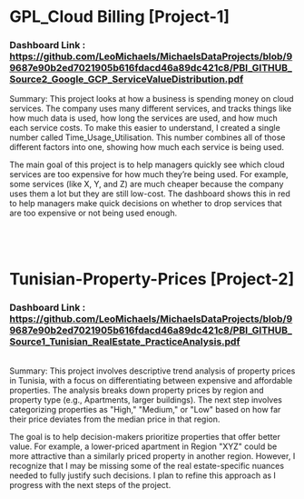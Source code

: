 # GPL_Cloud Billing [Project-1]

### Dashboard Link : https://github.com/LeoMichaels/MichaelsDataProjects/blob/99687e90b2ed7021905b616fdacd46a89dc421c8/PBI_GITHUB_Source2_Google_GCP_ServiceValueDistribution.pdf

Summary: This project looks at how a business is spending money on cloud services. The company uses many different services, and tracks things like how much data is used, how long the services are used, and how much each service costs. To make this easier to understand, I created a single number called Time_Usage_Utilisation. This number combines all of those different factors into one, showing how much each service is being used.

The main goal of this project is to help managers quickly see which cloud services are too expensive for how much they’re being used. For example, some services (like X, Y, and Z) are much cheaper because the company uses them a lot but they are still low-cost. The dashboard shows this in red to help managers make quick decisions on whether to drop services that are too expensive or not being used enough.
<br />
<br />
<br />
<br />
# Tunisian-Property-Prices [Project-2]

### Dashboard Link : https://github.com/LeoMichaels/MichaelsDataProjects/blob/99687e90b2ed7021905b616fdacd46a89dc421c8/PBI_GITHUB_Source1_Tunisian_RealEstate_PracticeAnalysis.pdf
<br />
Summary: This project involves descriptive trend analysis of property prices in Tunisia, with a focus on differentiating between expensive and affordable properties. The analysis breaks down property prices by region and property type (e.g., Apartments, larger buildings). The next step involves categorizing properties as "High," "Medium," or "Low" based on how far their price deviates from the median price in that region.

The goal is to help decision-makers prioritize properties that offer better value. For example, a lower-priced apartment in Region "XYZ" could be more attractive than a similarly priced property in another region. However, I recognize that I may be missing some of the real estate-specific nuances needed to fully justify such decisions. I plan to refine this approach as I progress with the next steps of the project.
<br />
